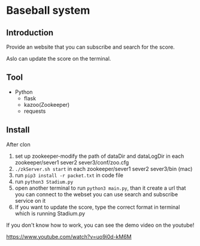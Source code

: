 # Baseball system

## Introduction
Provide an website that you can subscribe and search for the score.

Aslo can update the score on the terminal.
## Tool
 * Python
    * flask
    * kazoo(Zookeeper)
    * requests
## Install
After clon
1. set up zookeeper-modify the path of dataDir and dataLogDir in each zookeeper/sever1 sever2 sever3/conf/zoo.cfg
2. ```./zkServer.sh start``` in each zookeeper/sever1 sever2 sever3/bin (mac)
3. run ```pip3 install -r packet.txt``` in code file
4. run ```python3 Stadium.py```
5. open another terminal to run ```python3 main.py```, than it create a url that you can connect to the webset you can use search and subscribe service on it
6. If you want to update the score, type the correct format in terminal which is running Stadium.py

If you don't know how to work, you can see the demo video on the youtube!

https://www.youtube.com/watch?v=uo9i0d-kM6M
